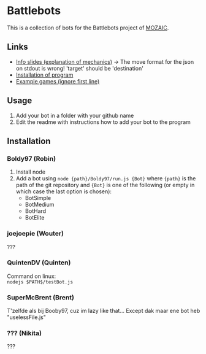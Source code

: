 # Battlebots

This is a collection of bots for the Battlebots project of [MOZAIC](https://github.com/ZeusWPI/MOZAIC).

## Links

* [Info slides (explanation of mechanics)](https://docs.google.com/presentation/d/1ZwFlXGm7WZ4urTFxXdyoEz7n19PjwkO4Z-iVYLWCDmg/edit#slide=id.p) -> The move format for the json on stdout is wrong! 'target' should be 'destination'
* [Installation of program](https://github.com/ZeusWPI/MOZAIC#downloads)
* [Example games (ignore first line)](https://github.com/ZeusWPI/MOZAIC/tree/development/planetwars/examples/games)

## Usage

1. Add your bot in a folder with your github name
2. Edit the readme with instructions how to add your bot to the program

## Installation

### Boldy97 (Robin)

1. Install node
2. Add a bot using `node {path}/Boldy97/run.js {Bot}` where `{path}` is the path of the git repository and `{Bot}` is one of the following (or empty in which case the last option is chosen):
   * BotSimple
   * BotMedium
   * BotHard
   * BotElite

### joejoepie (Wouter)

???

### QuintenDV (Quinten)

Command on linux:  
`nodejs $PATH$/testBot.js`

### SuperMcBrent (Brent)

T'zelfde als bij Booby97, cuz im lazy like that... Except dak maar ene bot heb "uselessFile.js"

### ??? (Nikita)

???